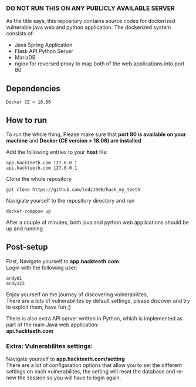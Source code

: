 ### __DO NOT RUN THIS ON ANY PUBLICLY AVAILABLE SERVER__


As the title says, this repository contains source codes for dockerized vulnerable java web and python application.
The dockerized system consists of:
 - Java Spring Application
 - Flask API Python Server
 - MariaDB
 - nginx for reversed proxy to map both of the web applications into port 80

## Dependencies

```
Docker CE > 18.06
```

## How to run

To run the whole thing,
Please make sure that __port 80 is available on your machine__ and __Docker (CE version > 18.06) are installed__

Add the following entries to your __host__ file:
```
app.hackteeth.com 127.0.0.1
api.hackteeth.com 127.0.0.1
```
Clone the whole repository
```
git clone https://github.com/ledz1996/hack_my_teeth
```
Navigiate yourself to the repository directory and run
```
docker-compose up
```
After a couple of minutes, both java and python web applications should be up and running

## Post-setup

First, Navigate yourself to __app.hackteeth.com__</br>
Login with the following user:
```
ardy01
ardy123
```

Enjoy yourself on the journey of discovering vulnerabilites,<br/>
There are a lots of vulnerabilites by default settings, please discover and try to exploit them, have fun ;)<br/>

There is also extra API server written in Python, which is implemented as part of the main Java web application:<br/>
__api.hackteeth.com__

### Extra: Vulnerabilites settings:

Navigate yourself to __app.hackteeth.com/setting__ <br/>
There are a lot of configuration options that allow you to set the different settings on each vulnerabilites, the setting will reset the database and re-new the session so you will have to login again.




